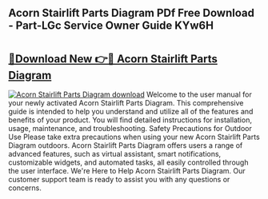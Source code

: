 ## Acorn Stairlift Parts Diagram PDf Free Download - Part-LGc Service Owner Guide KYw6H

# <h2><a href="http://dfknvq.blite.top/?on=Acorn+Stairlift+Parts+Diagram">🔗Download New 👉🔴 Acorn Stairlift Parts Diagram</a></h2>

[![Acorn Stairlift Parts Diagram download](https://i.imgur.com/lujVjoI.png)](http://dfknvq.blite.top/?on=Acorn+Stairlift+Parts+Diagram)
Welcome to the user manual for your newly activated Acorn Stairlift Parts Diagram. This comprehensive guide is intended to help you understand and utilize all of the features and benefits of your product. You will find detailed instructions for installation, usage, maintenance, and troubleshooting. Safety Precautions for Outdoor Use Please take extra precautions when using your new Acorn Stairlift Parts Diagram outdoors. Acorn Stairlift Parts Diagram offers users a range of advanced features, such as virtual assistant, smart notifications, customizable widgets, and automated tasks, all easily controlled through the user interface. We're Here to Help Acorn Stairlift Parts Diagram. Our customer support team is ready to assist you with any questions or concerns.
